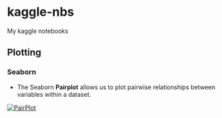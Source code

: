 # kaggle-nbs
My kaggle notebooks 

## Plotting

### Seaborn
- The Seaborn **Pairplot** allows us to plot pairwise relationships between variables within a dataset. 

[![PairPlot](https://seaborn.pydata.org/_images/pairplot_3_0.png)](https://towardsdatascience.com/seaborn-pairplot-enhance-your-data-understanding-with-a-single-plot-bf2f44524b22)
